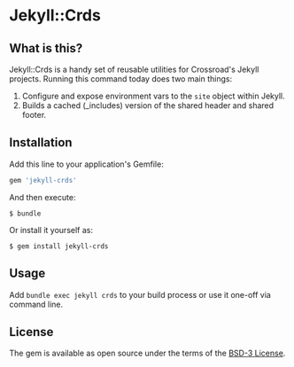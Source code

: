 # Jekyll::Crds

## What is this?

Jekyll::Crds is a handy set of reusable utilities for Crossroad's Jekyll projects. Running this command today does two main things:

1. Configure and expose environment vars to the `site` object within Jekyll.
2. Builds a cached (\_includes) version of the shared header and shared footer.

## Installation

Add this line to your application's Gemfile:

```ruby
gem 'jekyll-crds'
```

And then execute:

    $ bundle

Or install it yourself as:

    $ gem install jekyll-crds

## Usage

Add `bundle exec jekyll crds` to your build process or use it one-off via command line.

## License

The gem is available as open source under the terms of the [BSD-3 License](https://opensource.org/licenses/BSD-3-Clause).
